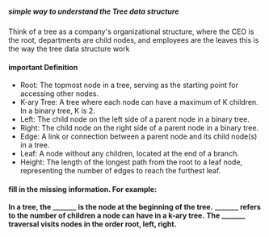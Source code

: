  
 
 ##### simple way to understand the Tree data structure 
 Think of a tree as a company's organizational structure, where the CEO is the root, departments are child nodes, and employees are the leaves this is the way the tree data structure work




 #### important Definition 
* Root: The topmost node in a tree, serving as the starting point for accessing other nodes.
* K-ary Tree: A tree where each node can have a maximum of K children. In a binary tree, K is 2.
* Left: The child node on the left side of a parent node in a binary tree.
* Right: The child node on the right side of a parent node in a binary tree.
* Edge: A link or connection between a parent node and its child node(s) in a tree.
* Leaf: A node without any children, located at the end of a branch.
* Height: The length of the longest path from the root to a leaf node, representing the number of edges to reach the furthest leaf.

#### fill in the missing information. For example:

**In a tree, the _______ is the node at the beginning of the tree.**
**_______ refers to the number of children a node can have in a k-ary tree.**
**The _______ traversal visits nodes in the order root, left, right.**